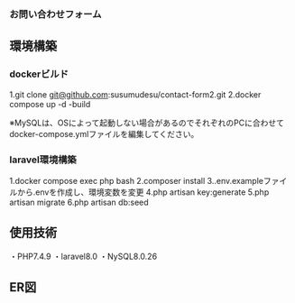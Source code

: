 ### お問い合わせフォーム

## 環境構築

### dockerビルド
  1.git clone git@github.com:susumudesu/contact-form2.git
  2.docker compose up -d -build
  
※MySQLは、OSによって起動しない場合があるのでそれぞれのPCに合わせてdocker-compose.ymlファイルを編集してください。

### laravel環境構築
  1.docker compose exec php bash
  2.composer install
  3..env.exampleファイルから.envを作成し、環境変数を変更
  4.php artisan key:generate
  5.php artisan migrate
  6.php artisan db:seed

## 使用技術
  ・PHP7.4.9
  ・laravel8.0
  ・NySQL8.0.26
  
## ER図
  
